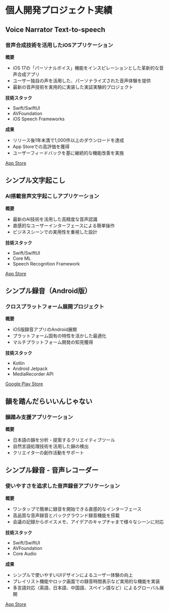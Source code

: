 # 個人開発プロジェクト実績

## Voice Narrator Text-to-speech 
### 音声合成技術を活用したiOSアプリケーション

**概要**
- iOS 17の「パーソナルボイス」機能をインスピレーションとした革新的な音声合成アプリ
- ユーザー独自の声を活用した、パーソナライズされた音声体験を提供
- 最新の音声技術を実用的に実装した実証実験的プロジェクト

**技術スタック**
- Swift/SwiftUI
- AVFoundation
- iOS Speech Frameworks

**成果**
- リリース後1年未満で1,000件以上のダウンロードを達成
- App Storeでの高評価を獲得
- ユーザーフィードバックを基に継続的な機能改善を実施

[App Store](https://apps.apple.com/jp/app/読み上げナレーター-声で読み上げ/id6478449537)

## シンプル文字起こし
### AI搭載音声文字起こしアプリケーション

**概要**
- 最新のAI技術を活用した高精度な音声認識
- 直感的なユーザーインターフェースによる簡単操作
- ビジネスシーンでの実用性を重視した設計

**技術スタック**
- Swift/SwiftUI
- Core ML
- Speech Recognition Framework

[App Store](https://apps.apple.com/jp/app/id6504149514)

## シンプル録音（Android版）
### クロスプラットフォーム展開プロジェクト

**概要**
- iOS版録音アプリのAndroid展開
- プラットフォーム固有の特性を活かした最適化
- マルチプラットフォーム開発の知見獲得

**技術スタック**
- Kotlin
- Android Jetpack
- MediaRecorder API

[Google Play Store](https://play.google.com/store/apps/details?id=com.entaku.simpleRecord)

## 韻を踏んだらいいんじゃない
### 韻踏み支援アプリケーション

**概要**
- 日本語の韻を分析・提案するクリエイティブツール
- 自然言語処理技術を活用した韻の検出
- クリエイターの創作活動をサポート

## シンプル録音 - 音声レコーダー
### 使いやすさを追求した音声録音アプリケーション

**概要**
- ワンタップで簡単に録音を開始できる直感的なインターフェース
- 高品質な音声録音とバックグラウンド録音機能を搭載
- 会議の記録からボイスメモ、アイデアのキャプチャまで様々なシーンに対応

**技術スタック**
- Swift/SwiftUI
- AVFoundation
- Core Audio

**成果**
- シンプルで使いやすいUIデザインによるユーザー体験の向上
- プレイリスト機能やロック画面での録音時間表示など実用的な機能を実装
- 多言語対応（英語、日本語、中国語、スペイン語など）によるグローバル展開

[App Store](https://apps.apple.com/us/app/simple-voice-recorder-audio/id6443528409)
